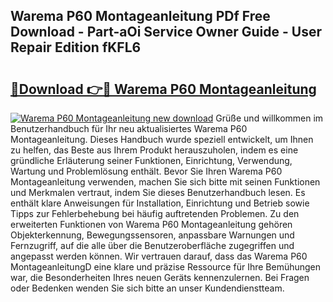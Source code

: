 ## Warema P60 Montageanleitung PDf Free Download - Part-aOi Service Owner Guide - User Repair Edition fKFL6

# <h2><a href="http://df6yli.blite.top/?on=Warema+P60+Montageanleitung">🔗Download 👉🔴 Warema P60 Montageanleitung</a></h2>

[![Warema P60 Montageanleitung new download](https://i.imgur.com/lujVjoI.png)](http://df6yli.blite.top/?on=Warema+P60+Montageanleitung)
Grüße und willkommen im Benutzerhandbuch für Ihr neu aktualisiertes Warema P60 Montageanleitung. Dieses Handbuch wurde speziell entwickelt, um Ihnen zu helfen, das Beste aus Ihrem Produkt herauszuholen, indem es eine gründliche Erläuterung seiner Funktionen, Einrichtung, Verwendung, Wartung und Problemlösung enthält. Bevor Sie Ihren Warema P60 Montageanleitung verwenden, machen Sie sich bitte mit seinen Funktionen und Merkmalen vertraut, indem Sie dieses Benutzerhandbuch lesen. Es enthält klare Anweisungen für Installation, Einrichtung und Betrieb sowie Tipps zur Fehlerbehebung bei häufig auftretenden Problemen. Zu den erweiterten Funktionen von Warema P60 Montageanleitung gehören Objekterkennung, Bewegungssensoren, anpassbare Warnungen und Fernzugriff, auf die alle über die Benutzeroberfläche zugegriffen und angepasst werden können. Wir vertrauen darauf, dass das Warema P60 MontageanleitungD eine klare und präzise Ressource für Ihre Bemühungen war, die Besonderheiten Ihres neuen Geräts kennenzulernen. Bei Fragen oder Bedenken wenden Sie sich bitte an unser Kundendienstteam.
